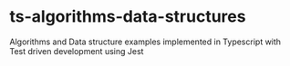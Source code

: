 # ts-algorithms-data-structures
Algorithms and Data structure examples implemented in Typescript with Test driven development using Jest
